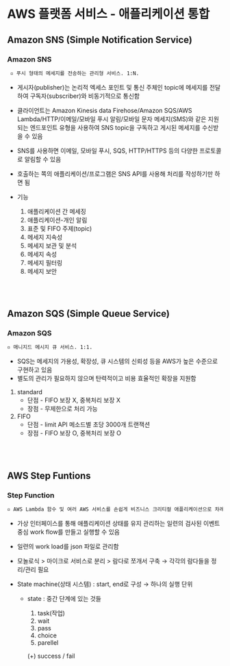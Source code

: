 # AWS 플랫폼 서비스 - 애플리케이션 통합

## Amazon SNS (Simple Notification Service)

### Amazon SNS

```tex
 ▫️ 푸시 형태의 메세지를 전송하는 관리형 서비스. 1:N.
```

+ 게시자(publisher)는 논리적 엑세스 포인트 및 통신 주체인 topic에 메세지를 전달하여 구독자(subscriber)와 비동기적으로 통신함
+ 클라이언트는 Amazon Kinesis data Firehose/Amazon SQS/AWS Lambda/HTTP/이메일/모바일 푸시 알림/모바일 문자 메세지(SMS)와 같은 지원되는 엔드포인트 유형을 사용하여 SNS topic을 구독하고 게시된 메세지를 수신받을 수 있음
+ SNS를 사용하면 이메일, 모바일 푸시, SQS, HTTP/HTTPS 등의 다양한 프로토콜로 알림할 수 있음
+ 호출하는 쪽의 애플리케이션/프로그램은 SNS API를 사용해 처리를 작성하기만 하면 됨

+ 기능
  1. 애플리케이션 간 메세징
  2. 애플리케이션-개인 알림
  3. 표준 및 FIFO 주제(topic)
  4. 메세지 지속성
  5. 메세지 보관 및 분석
  6. 메세지 속성
  7. 메세지 필터링
  8. 메세지 보안

<br/><br/>

## Amazon SQS (Simple Queue Service)

### Amazon SQS

```tex
▫️ 매니지드 메시지 큐 서비스. 1:1.
```

+ SQS는 메세지의 가용성, 확장성, 큐 시스템의 신뢰성 등을 AWS가 높은 수준으로 구현하고 있음
+ 별도의 관리가 필요하지 않으며 탄력적이고 비용 효율적인 확장을 지원함

1. standard
   + 단점 - FIFO 보장 X, 중복처리 보장 X
   + 장점 - 무제한으로 처리 가능
2. FIFO
   + 단점 - limit API 메소드별 초당 3000개 트랜잭션
   + 장점 - FIFO 보장 O, 중복처리 보장 O

<br/><br/>

## AWS Step Funtions

### Step Function

```tex
▫️ AWS Lambda 함수 및 여러 AWS 서비스를 손쉽게 비즈니스 크리티컬 애플리케이션으로 차례로 배열할 수 있게 하는 서비리스 함수 오케스트레이터
```

+ 가상 인터페이스를 통해 애플리케이션 상태를 유지 관리하는 일련의 검사된 이벤트 중심 work flow를 만들고 실행할 수 있음
+ 일련의 work load를 json 파일로 관리함
+ 모놀로식 > 마이크로 서비스로 분리 > 람다로 쪼개서 구축 → 각각의 람다들을 정리/관리 필요

+ State machine(상태 시스템) : start, end로 구성 → 하나의 실행 단위

  + state : 중간 단계에 있는 것들

    1. task(작업)
    2. wait
    3. pass
    4. choice
    5. parellel

    (+) success / fail

<br/><br/>